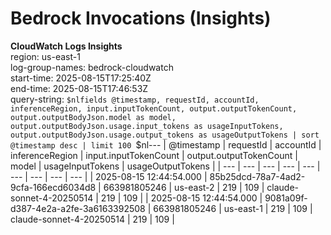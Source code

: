 ﻿# Bedrock Invocations (Insights)

**CloudWatch Logs Insights**  
region: us-east-1  
log-group-names: bedrock-cloudwatch  
start-time: 2025-08-15T17:25:40Z  
end-time: 2025-08-15T17:46:53Z  
query-string:
`$nlfields
  @timestamp,
  requestId,
  accountId,
  inferenceRegion,
  input.inputTokenCount,
  output.outputTokenCount,
  output.outputBodyJson.model as model,
  output.outputBodyJson.usage.input_tokens as usageInputTokens,
  output.outputBodyJson.usage.output_tokens as usageOutputTokens
| sort @timestamp desc
| limit 100
`$nl---
| @timestamp | requestId | accountId | inferenceRegion | input.inputTokenCount | output.outputTokenCount | model | usageInputTokens | usageOutputTokens |
| --- | --- | --- | --- | --- | --- | --- | --- | --- |
| 2025-08-15 12:44:54.000 | 85b25dcd-78a7-4ad2-9cfa-166ecd6034d8 | 663981805246 | us-east-2 | 219 | 109 | claude-sonnet-4-20250514 | 219 | 109 |
| 2025-08-15 12:44:54.000 | 9081a09f-d387-4e2a-a2fe-3a6163392508 | 663981805246 | us-east-1 | 219 | 109 | claude-sonnet-4-20250514 | 219 | 109 |


